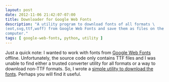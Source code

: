 ```yaml
---
layout: post
date: 2012-11-06 21:42:07-07:00
title: Downloader for Google Web Fonts
description: "A utility program to download fonts of all formats \
(eot,svg,ttf,woff) from Google Web Fonts and save them as files on the local \
computer."
tags: [ google-web-fonts, python, utility ]
---
```


Just a quick note:  I wanted to work with fonts from [Google Web
Fonts](http://www.google.com/webfonts) offline.  Unfortunately, the source code
only contains TTF files and I was unable to find either a trusted converter
utility for all formats or a way to download non-TTF formats.  So, I wrote a
[simple utility to download the fonts](https://gist.github.com/4029594).
Perhaps you will find it useful.
